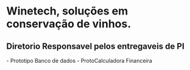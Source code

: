 <h1>Winetech, soluções em conservação de vinhos.</h1>
<h2>Diretorio Responsavel pelos entregaveis de PI</h2>
- Prototipo Banco de dados
- ProtoCalculadora Financeira
